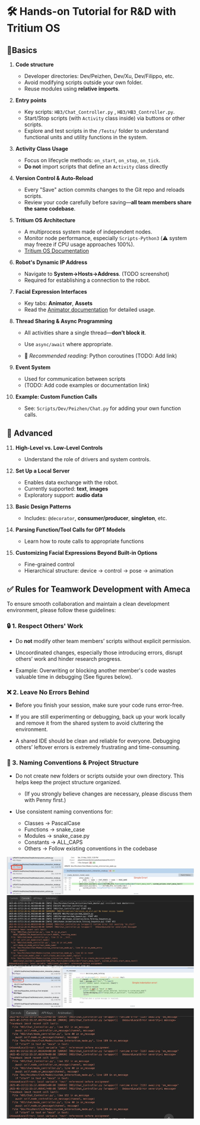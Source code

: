 # 🛠️ Hands-on Tutorial for R&D with Tritium OS

## 🔰Basics
1. **Code structure**
    - Developer directories: Dev/Peizhen, Dev/Xu, Dev/Filippo, etc.
    - Avoid modifying scripts outside your own folder.
    - Reuse modules using **relative imports**.

2. **Entry points** 
    - Key scripts: ```HB3/Chat_Controller.py``` , ```HB3/HB3_Controller.py```.
    - Start/Stop scripts (with ```Activity``` class inside) via buttons or other scripts.
    - Explore and test scripts in the ```/Tests/``` folder to understand functional units and utility functions in the system.

3. **Activity Class Usage**
    - Focus on lifecycle methods: ```on_start```, ```on_stop```, ```on_tick```.
    - **Do not** import scripts that define an ```Activity``` class directly

4. **Version Control & Auto-Reload**
    - Every "Save" action commits changes to the Git repo and reloads scripts.
    - Review your code carefully before saving—**all team members share the same codebase**.

5. **Tritium OS Architecture**
    - A multiprocess system made of independent nodes.
    - Monitor node performance, especially ```Scripts-Python3``` (⚠️ system may freeze if CPU usage approaches 100%).
    - [Tritium OS Documentation](https://docs.engineeredarts.co.uk/user/tritium-os)


6. **Robot's Dynamic IP Address**
    - Navigate to **System->Hosts->Address**. (TODO screenshot)
    - Required for establishing a connection to the robot.

7. **Facial Expression Interfaces**
    - Key tabs: **Animator**, **Assets**
    - Read the [Animator documentation](https://docs.engineeredarts.co.uk/en/user/tritium_ide_animator) for detailed usage.


8. **Thread Sharing & Async Programming**

    - All activities share a single thread—**don’t block it**.

    - Use ```async/await``` where appropriate.

    - 📖 *Recommended reading:* Python coroutines (TODO: Add link)

9. **Event System**
    - Used for communication between scripts
    - (TODO: Add code examples or documentation link)

10. **Example: Custom Function Calls**
    - See: ```Scripts/Dev/Peizhen/Chat.py``` for adding your own function calls.


## 🚀 Advanced
11. **High-Level vs. Low-Level Controls**
    - Understand the role of drivers and system controls.

12. **Set Up a Local Server**
    - Enables data exchange with the robot.
    - Currently supported: **text**, **images**
    - Exploratory support: **audio data**


13. **Basic Design Patterns**
    - Includes: ```@decorator```, **consumer/producer**, **singleton**, etc.

14. **Parsing Function/Tool Calls for GPT Models**
    - Learn how to route calls to appropriate functions 

15. **Customizing Facial Expressions Beyond Built-in Options**
    - Fine-grained control
    - Hierarchical structure: device → control → pose → animation



<!-- 13. How to dispatch function calls according to user specification? LLM tool call , how to trigger custom functions?/ event system (event.post) GPT func calls (lib/llm/function_parser.py)->trigger event (take aways: old/new event systems) -->
<!-- 14. Example of how to add your own function call 
15. Fine-grained control: demands/parameters (Customise your own control) -->
<!-- 16. Consumer/Producer design pattern (decorators/singleton)  -->

<!-- ## regulation: Peer review (TODO) -->
## ✅ Rules for Teamwork Development with Ameca
To ensure smooth collaboration and maintain a clean development environment, please follow these guidelines:

### 🔒 1. Respect Others' Work

 - Do **not** modify other team members’ scripts without explicit permission.

 - Uncoordinated changes, especially those introducing errors, disrupt others’ work and hinder research progress.

 - Example: Overwriting or blocking another member's code wastes valuable time in debugging (See figures below).

### ❌ 2. Leave No Errors Behind
 - Before you finish your session, make sure your code runs error-free.

 - If you are still experimenting or debugging, back up your work locally and remove it from the shared system to avoid cluttering the environment.

 - A shared IDE should be clean and reliable for everyone. Debugging others’ leftover errors is extremely frustrating and time-consuming.

### 🧱 3. Naming Conventions & Project Structure
 - Do not create new folders or scripts outside your own directory. This helps keep the project structure organized.

    - (If you strongly believe changes are necessary, please discuss them with Penny first.)

 - Use consistent naming conventions for:
    - Classes → PascalCase
    - Functions → snake_case
    - Modules → snake_case.py
    - Constants → ALL_CAPS
    - Others → Follow existing conventions in the codebase


![alt text](../Assets/img/write_others_errors.jpg)
![](../Assets/img/write_others_errors_evidence.jpg)
![](../Assets/img/write_others_errors2.jpg)
![](../Assets/img/write_others_errors2_evidence.jpg)